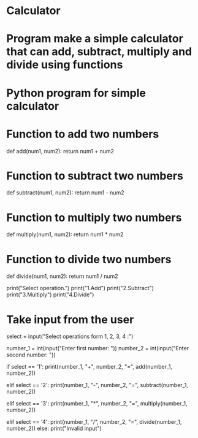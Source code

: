 # Calculator
# Program make a simple calculator that can add, subtract, multiply and divide using functions

# Python program for simple calculator 
  
# Function to add two numbers  
def add(num1, num2): 
    return num1 + num2 
  
# Function to subtract two numbers  
def subtract(num1, num2): 
    return num1 - num2 
  
# Function to multiply two numbers 
def multiply(num1, num2): 
    return num1 * num2 
  
# Function to divide two numbers 
def divide(num1, num2): 
    return num1 / num2 
  
print("Select operation.")
print("1.Add")
print("2.Subtract")
print("3.Multiply")
print("4.Divide")
  
  # Take input from the user  
select = input("Select operations form 1, 2, 3, 4 :") 
  
number_1 = int(input("Enter first number: ")) 
number_2 = int(input("Enter second number: ")) 
  
if select == '1': 
    print(number_1, "+", number_2, "=", 
                    add(number_1, number_2)) 
  
elif select == '2': 
    print(number_1, "-", number_2, "=", 
                    subtract(number_1, number_2)) 
  
elif select == '3': 
    print(number_1, "*", number_2, "=", 
                    multiply(number_1, number_2)) 
  
elif select == '4': 
    print(number_1, "/", number_2, "=", 
                    divide(number_1, number_2)) 
else: 
    print("Invalid input")
